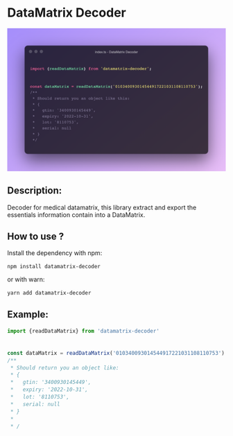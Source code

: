 # DataMatrix Decoder

![](./assets/banner.png)


## Description:
Decoder for medical datamatrix, this library extract and export the essentials information contain into a DataMatrix.
## How  to use ?
Install the dependency with npm:
```
npm install datamatrix-decoder
```
or with warn:
```
yarn add datamatrix-decoder
```

## Example:

```typescript
import {readDataMatrix} from 'datamatrix-decoder'


const dataMatrix = readDataMatrix('010340093014544917221031108110753')
/**
 * Should return you an object like:
 * {
 *   gtin: '3400930145449',
 *   expiry: '2022-10-31',
 *   lot: '8110753',
 *   serial: null
 * }
 *
 * /

```